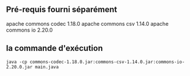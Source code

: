 ## Pré-requis fourni séparément
apache commons codec 1.18.0
apache commons csv 1.14.0
apache commons io 2.20.0

## la commande d'exécution
`java -cp commons-codec-1.18.0.jar:commons-csv-1.14.0.jar:commons-io-2.20.0.jar main.java`
